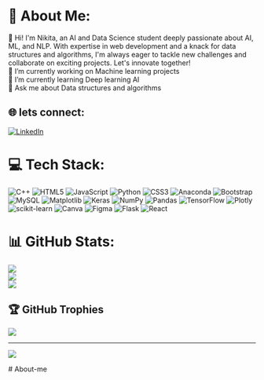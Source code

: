 # 💫 About Me:
👋 Hi! I'm Nikita, an AI and Data Science student deeply passionate about AI, ML, and NLP. With expertise in web development and a knack for data structures and algorithms, I'm always eager to tackle new challenges and collaborate on exciting projects. Let's innovate together!
<br>
🔭 I’m currently working on Machine learning projects<br>🌱 I’m currently learning Deep learning AI<br>💬 Ask me about Data structures and algorithms<br>


## 🌐 lets connect:
[![LinkedIn](https://img.shields.io/badge/LinkedIn-%230077B5.svg?logo=linkedin&logoColor=white)](https://www.linkedin.com/in/nikita-babbar-b0291026a/) 

# 💻 Tech Stack:
![C++](https://img.shields.io/badge/c++-%2300599C.svg?style=flat&logo=c%2B%2B&logoColor=white) ![HTML5](https://img.shields.io/badge/html5-%23E34F26.svg?style=flat&logo=html5&logoColor=white) ![JavaScript](https://img.shields.io/badge/javascript-%23323330.svg?style=flat&logo=javascript&logoColor=%23F7DF1E) ![Python](https://img.shields.io/badge/python-3670A0?style=flat&logo=python&logoColor=ffdd54) ![CSS3](https://img.shields.io/badge/css3-%231572B6.svg?style=flat&logo=css3&logoColor=white) ![Anaconda](https://img.shields.io/badge/Anaconda-%2344A833.svg?style=flat&logo=anaconda&logoColor=white) ![Bootstrap](https://img.shields.io/badge/bootstrap-%238511FA.svg?style=flat&logo=bootstrap&logoColor=white) ![MySQL](https://img.shields.io/badge/mysql-%2300000f.svg?style=flat&logo=mysql&logoColor=white) ![Matplotlib](https://img.shields.io/badge/Matplotlib-%23ffffff.svg?style=flat&logo=Matplotlib&logoColor=black) ![Keras](https://img.shields.io/badge/Keras-%23D00000.svg?style=flat&logo=Keras&logoColor=white) ![NumPy](https://img.shields.io/badge/numpy-%23013243.svg?style=flat&logo=numpy&logoColor=white) ![Pandas](https://img.shields.io/badge/pandas-%23150458.svg?style=flat&logo=pandas&logoColor=white) ![TensorFlow](https://img.shields.io/badge/TensorFlow-%23FF6F00.svg?style=flat&logo=TensorFlow&logoColor=white) ![Plotly](https://img.shields.io/badge/Plotly-%233F4F75.svg?style=flat&logo=plotly&logoColor=white) ![scikit-learn](https://img.shields.io/badge/scikit--learn-%23F7931E.svg?style=flat&logo=scikit-learn&logoColor=white) ![Canva](https://img.shields.io/badge/Canva-%2300C4CC.svg?style=flat&logo=Canva&logoColor=white) ![Figma](https://img.shields.io/badge/figma-%23F24E1E.svg?style=flat&logo=figma&logoColor=white)
![Flask](https://img.shields.io/badge/flask-%23000.svg?style=for-the-badge&logo=flask&logoColor=white) 
![React](https://img.shields.io/badge/react-%2320232a.svg?style=for-the-badge&logo=react&logoColor=%2361DAFB)
# 📊 GitHub Stats:
![](https://github-readme-stats.vercel.app/api?username=NIKITA320495&theme=dark&hide_border=false&include_all_commits=false&count_private=false)<br/>
![](https://github-readme-streak-stats.herokuapp.com/?user=NIKITA320495&theme=dark&hide_border=false)<br/>
![](https://github-readme-stats.vercel.app/api/top-langs/?username=NIKITA320495&theme=dark&hide_border=false&include_all_commits=false&count_private=false&layout=compact)

## 🏆 GitHub Trophies
![](https://github-profile-trophy.vercel.app/?username=NIKITA320495&theme=radical&no-frame=false&no-bg=false&margin-w=4)

---
[![](https://visitcount.itsvg.in/api?id=NIKITA320495&icon=0&color=0)](https://visitcount.itsvg.in)

<!-- Proudly created with GPRM ( https://gprm.itsvg.in ) --># About-me
